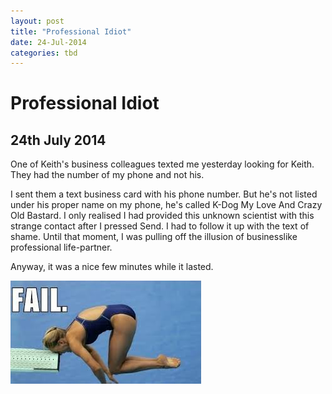 ```yaml
---
layout: post
title: "Professional Idiot"
date: 24-Jul-2014
categories: tbd
---
```


# Professional Idiot

## 24th July 2014

One of Keith's business colleagues texted me yesterday looking for Keith. They had the number of my phone and not his.

I sent them a text business card with his phone number. But he's not listed under his proper name on my phone,   he's called K-Dog My Love And Crazy Old Bastard. I only realised I had provided this unknown scientist with this strange contact after I pressed Send. I had to follow it up with the text of shame. Until that moment,   I was pulling off the illusion of businesslike professional life-partner.

Anyway, it was a nice few minutes while it lasted.

 

<img class="photo-horiz" src="/images/2014/07/images.jpg" />
